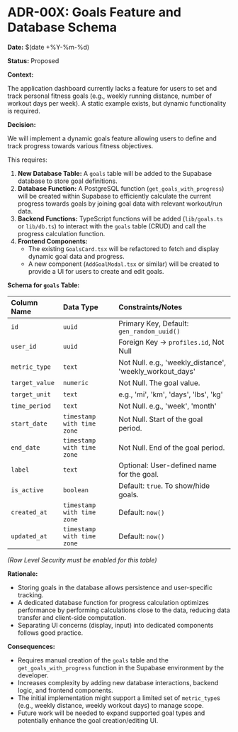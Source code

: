 # ADR-00X: Goals Feature and Database Schema

**Date:** $(date +%Y-%m-%d)

**Status:** Proposed

**Context:**

The application dashboard currently lacks a feature for users to set and track personal fitness goals (e.g., weekly running distance, number of workout days per week). A static example exists, but dynamic functionality is required.

**Decision:**

We will implement a dynamic goals feature allowing users to define and track progress towards various fitness objectives.

This requires:

1.  **New Database Table:** A `goals` table will be added to the Supabase database to store goal definitions.
2.  **Database Function:** A PostgreSQL function (`get_goals_with_progress`) will be created within Supabase to efficiently calculate the current progress towards goals by joining goal data with relevant workout/run data.
3.  **Backend Functions:** TypeScript functions will be added (`lib/goals.ts` or `lib/db.ts`) to interact with the `goals` table (CRUD) and call the progress calculation function.
4.  **Frontend Components:**
    *   The existing `GoalsCard.tsx` will be refactored to fetch and display dynamic goal data and progress.
    *   A new component (`AddGoalModal.tsx` or similar) will be created to provide a UI for users to create and edit goals.

**Schema for `goals` Table:**

| Column Name       | Data Type                   | Constraints/Notes                                     |
| :---------------- | :-------------------------- | :---------------------------------------------------- |
| `id`              | `uuid`                      | Primary Key, Default: `gen_random_uuid()`             |
| `user_id`         | `uuid`                      | Foreign Key -> `profiles.id`, Not Null              |
| `metric_type`     | `text`                      | Not Null. e.g., 'weekly_distance', 'weekly_workout_days' |
| `target_value`    | `numeric`                   | Not Null. The goal value.                           |
| `target_unit`     | `text`                      | e.g., 'mi', 'km', 'days', 'lbs', 'kg'               |
| `time_period`     | `text`                      | Not Null. e.g., 'week', 'month'                     |
| `start_date`      | `timestamp with time zone`  | Not Null. Start of the goal period.                  |
| `end_date`        | `timestamp with time zone`  | Not Null. End of the goal period.                    |
| `label`           | `text`                      | Optional: User-defined name for the goal.             |
| `is_active`       | `boolean`                   | Default: `true`. To show/hide goals.                |
| `created_at`      | `timestamp with time zone`  | Default: `now()`                                      |
| `updated_at`      | `timestamp with time zone`  | Default: `now()`                                      |

*(Row Level Security must be enabled for this table)*

**Rationale:**

*   Storing goals in the database allows persistence and user-specific tracking.
*   A dedicated database function for progress calculation optimizes performance by performing calculations close to the data, reducing data transfer and client-side computation.
*   Separating UI concerns (display, input) into dedicated components follows good practice.

**Consequences:**

*   Requires manual creation of the `goals` table and the `get_goals_with_progress` function in the Supabase environment by the developer.
*   Increases complexity by adding new database interactions, backend logic, and frontend components.
*   The initial implementation might support a limited set of `metric_type`s (e.g., weekly distance, weekly workout days) to manage scope.
*   Future work will be needed to expand supported goal types and potentially enhance the goal creation/editing UI. 